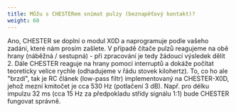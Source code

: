 ```yaml
---
title: Můžu s CHESTERem snímat pulzy (beznapěťový kontakt)?
weight: 60
---
```


Ano, CHESTER se doplní o modul X0D a naprogramuje podle vašeho zadání, které nám prosím zašlete. V případě čítače pulzů reagujeme na obě hrany (náběžná / sestupná) - při zpracování je tedy žádoucí výsledek dělit 2. Dále CHESTER reaguje na hrany pomocí interruptů a dokáže počítat teoreticky velice rychle (odhadujeme v řádu stovek kilohertz). To, co ho ale "brzdí", tak je RC článek (low-pass filtr) implementovaný na CHESTER-X0D, jehož mezní kmitočet je cca 530 Hz (potlačení 3 dB). Např. pro délku impulzu 32 ms (cca 15 Hz za předpokladu střídy signálu 1:1) bude CHESTER fungovat správně.
